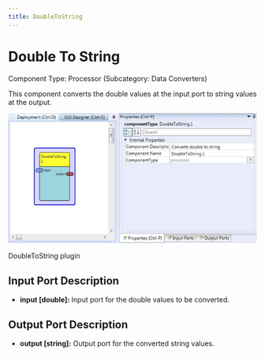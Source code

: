 ```yaml
---
title: DoubleToString
---
```


# Double To String

Component Type: Processor (Subcategory: Data Converters)

This component converts the double values at the input port to string values at the output.

![Screenshot: DoubleToString plugin](img/doubletostring.jpg "Screenshot: DoubleToString plugin")

DoubleToString plugin

## Input Port Description

*   **input \[double\]:** Input port for the double values to be converted.

## Output Port Description

*   **output \[string\]:** Output port for the converted string values.
